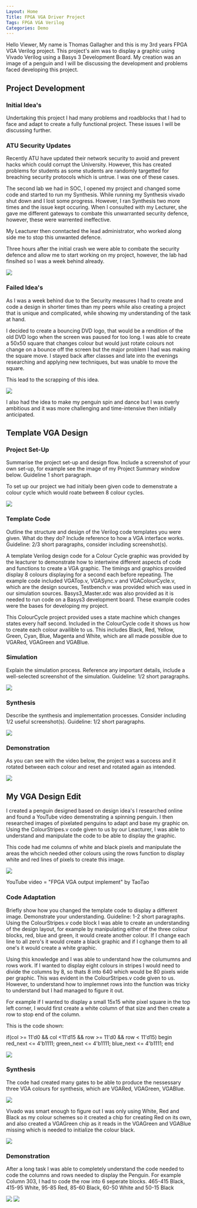 ```yaml
---
Layout: Home
Title: FPGA VGA Driver Project
Tags: FPGA VGA Verilog
Categories: Demo
---
```


Hello Viewer, My name is Thomas Gallagher and this is my 3rd years FPGA VGA Verilog project. This project's aim was to display a graphic using Vivado Verilog using a Basys 3 Development Board. My creation was an image of a penguin and I will be discussing the development and problems faced developing this project.

## **Project Development**
### **Initial Idea's**
Undertaking this project I had many problems and roadblocks that I had to face and adapt to create a fully functional project. These issues I will be discussing further.

### **ATU Security Updates**
Recently ATU have updated their network security to avoid and prevent hacks which could corrupt the University. However, this has created problems for students as some students are randomly targetted for breaching security protocols which is untrue. I was one of these cases. 

The second lab we had in SOC, I opened my project and changed some code and started to run my Synthesis. While running my Synthesis vivado shut down and I lost some progress. However, I ran Synthesis two more times and the issue kept occuring. When I consulted with my Lecturer, she gave me different gateways to combate this unwarranted security defence, however, these were warrented ineffective. 

My Leacturer then conntacted the lead administrator, who worked along side me to stop this unwanted defence. 

Three hours after the initial crash we were able to combate the security defence and allow me to start working on my project, however, the lab had finsihed so I was a week behind already.

<img src ="Screenshot 2024-11-29 134949.png"> 
 

### **Failed Idea's**

As I was a week behind due to the Security measures I had to create and code a design in shorter times than my peers while also creating a project that is unique and complicated, while showing my understanding of the task at hand. 

I decided to create a bouncing DVD logo, that would be a rendition of the old DVD logo when the screen was paused for too long. I was able to create a 50x50 square that changes colour but would just rotate colours not change on a bounce off the screen but the major problem I had was making the square move. I stayed back after classes and late into the evenings researching and applying new techniques, but was unable to move the square.

This lead to the scrapping of this idea. 

<img src ="AYwrUq.gif"> 

I also had the idea to make my penguin spin and dance but I was overly ambitious and it was more challenging and time-intensive then initially anticipated. 

## **Template VGA Design**
### **Project Set-Up**
Summarise the project set-up and design flow. Include a screenshot of your own set-up, for example see the image of my Project Summary window below. Guideline 1 short paragraph.

To set up our project we had initialy been given code to demenstrate a colour cycle which would roate between 8 colour cycles. 

<img src="Screenshot 2024-11-11 171309.png">

### **Template Code**
Outline the structure and design of the Verilog code templates you were given. What do they do? Include reference to how a VGA interface works. Guideline: 2/3 short paragraphs, consider including screenshot(s).

A template Verilog design code for a Colour Cycle graphic was provided by the leacturer to demonstrate how to intertwine different aspects of code and functions to create a VGA graphic. The timings and graphics provided display 8 colours displaying for a second each before repeating. The example code included VGATop.v, VGASync.v and VGAColourCycle.v, which are the design sources, Testbench.v was provided which was used in our simulation sources. Basys3_Master.xdc was also provided as it is needed to run code on a Basys3 development board. These example codes were the bases for developing my project.

This ColourCycle project provided uses a state machine which changes states every half second. Included in the ColourCycle code it shows us how to create each colour availible to us. This includes Black, Red, Yellow, Green, Cyan, Blue, Magenta and White, which are all made possible due to VGARed, VGAGreen and VGABlue. 

### **Simulation**
Explain the simulation process. Reference any important details, include a well-selected screenshot of the simulation. Guideline: 1/2 short paragraphs.

<img src="Screenshot 2024-12-05 170301.png">

### **Synthesis**
Describe the synthesis and implementation processes. Consider including 1/2 useful screenshot(s). Guideline: 1/2 short paragraphs.

<img src="Screenshot 2024-12-05 170325.png">

### **Demonstration**
As you can see with the video below, the project was a success and it rotated between each colour and reset and rotated again as intended.

<img src ="IMG_5512 (1).gif">

## **My VGA Design Edit**
I created a penguin designed based on design idea's I researched online and found a YouTube video demenstrating a spinning penguin. I then researched images of pixelated penguins to adapt and base my graphic on. Using the ColourStripes.v code given to us by our Leacturer, I was able to understand and manipulate the code to be able to display the graphic. 

This code had me columns of white and black pixels and manipulate the areas the whcich needed other colours using the rows function to display white and red lines of pixels to create this image. 

<img src="IMG_5611.jpeg">

YouTube video = "FPGA VGA output implement" by TaoTao

### **Code Adaptation**
Briefly show how you changed the template code to display a different image. Demonstrate your understanding. Guideline: 1-2 short paragraphs.
Using the ColourStripes.v code block I was able to create an understanding of the design layout, for example by manipulating either of the three colour blocks, red, blue and green, it would create another colour. If I change each line to all zero's it would create a black graphic and if I cghange them to all one's it would create a white graphic.

Using this knowledge and I was able to understand how the columumns and rows work. If I wanted to display eight colours in stripes I would need to divide the columns by 8, so thats 8 into 640 which would be 80 pixels wide per graphic. This was evident in the ColourStripes.v code given to us. However, to understand how to implemnet rows into the function was tricky to understand but I had managed to figure it out.

For example if I wanted to display a small 15x15 white pixel square in the top left corner, I would first create a white column of that size and then create a row to stop end of the column.

This is the code shown:

if(col >= 11'd0 && col <11'd15 && row >= 11'd0 && row < 11'd15)
begin
red_next   <= 4'b1111;
green_next <= 4'b1111;
blue_next  <= 4'b1111;
end

<img src="IMG_56272.jpeg">


### **Synthesis**

The code had created many gates to be able to produce the nessessary three VGA colours for synthesis, which are VGARed, VGAGreen, VGABlue.

<img src ="Screenshot 2024-12-02 165928.png"> 

Vivado was smart enough to figure out I was only using White, Red and Black as my colour schemes so it created a chip for creating Red on its own, and also created a VGAGreen chip as it reads in the VGAGreen and VGABlue missing which is needed to initialize the colour black. 

<img src ="Screenshot 2024-12-02 172516.png">

### **Demonstration**
After a long task I was able to completely understand the code needed to code the columns and rows needed to display the Penguin. For example Column 303, I had to code the row into 6 seperate blocks.
465-415 Black, 415-95 White, 95-85 Red, 85-60 Black, 60-50 White and 50-15 Black

<img src="IMG_56252.jpeg">

<img src="IMG_56262.jpeg">
